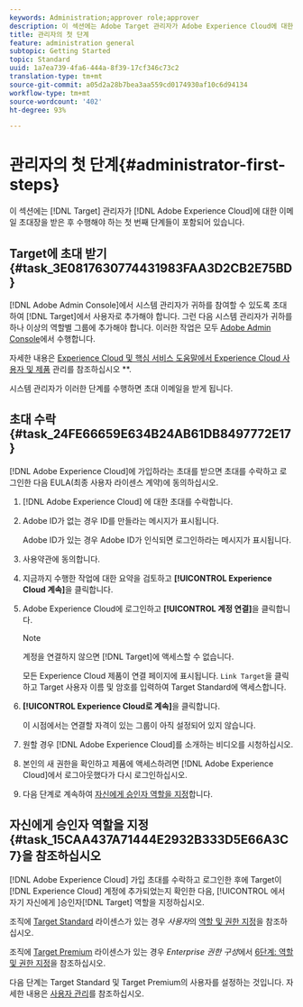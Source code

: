 ```yaml
---
keywords: Administration;approver role;approver
description: 이 섹션에는 Adobe Target 관리자가 Adobe Experience Cloud에 대한 이메일 초대장을 받은 후 수행해야 하는 첫 번째 단계들이 포함되어 있습니다.
title: 관리자의 첫 단계
feature: administration general
subtopic: Getting Started
topic: Standard
uuid: 1a7ea739-4fa6-444a-8f39-17cf346c73c2
translation-type: tm+mt
source-git-commit: a05d2a28b7bea3aa559cd0174930af10c6d94134
workflow-type: tm+mt
source-wordcount: '402'
ht-degree: 93%

---
```



# 관리자의 첫 단계{#administrator-first-steps}

이 섹션에는 [!DNL Target] 관리자가 [!DNL Adobe Experience Cloud]에 대한 이메일 초대장을 받은 후 수행해야 하는 첫 번째 단계들이 포함되어 있습니다.

## Target에 초대 받기 {#task_3E0817630774431983FAA3D2CB2E75BD}

[!DNL Adobe Admin Console]에서 시스템 관리자가 귀하를 참여할 수 있도록 초대하여 [!DNL Target]에서 사용자로 추가해야 합니다. 그런 다음 시스템 관리자가 귀하를 하나 이상의 역할별 그룹에 추가해야 합니다. 이러한 작업은 모두 [Adobe Admin Console](https://adminconsole.adobe.com)에서 수행합니다.

자세한 내용은 [Experience Cloud 및 핵심 서비스 도움말에서 Experience Cloud 사용자 및 제품](https://experienceleague.adobe.com/docs/core-services/interface/manage-users-and-products/admin-getting-started.html) 관리를 참조하십시오 **.

시스템 관리자가 이러한 단계를 수행하면 초대 이메일을 받게 됩니다. 

## 초대 수락 {#task_24FE66659E634B24AB61DB8497772E17}

[!DNL Adobe Experience Cloud]에 가입하라는 초대를 받으면 초대를 수락하고 로그인한 다음 EULA(최종 사용자 라이센스 계약)에 동의하십시오.

1. [!DNL Adobe Experience Cloud] 에 대한 초대를 수락합니다.
1. Adobe ID가 없는 경우 ID를 만들라는 메시지가 표시됩니다.

   Adobe ID가 있는 경우 Adobe ID가 인식되면 로그인하라는 메시지가 표시됩니다.
1. 사용약관에 동의합니다.
1. 지금까지 수행한 작업에 대한 요약을 검토하고 **[!UICONTROL Experience Cloud 계속]**&#x200B;을 클릭합니다.
1. Adobe Experience Cloud에 로그인하고 **[!UICONTROL 계정 연결]**&#x200B;을 클릭합니다.

   >[!NOTE]
   >
   >계정을 연결하지 않으면 [!DNL Target]에 액세스할 수 없습니다.

   모든 Experience Cloud 제품이 연결 페이지에 표시됩니다. `Link Target`을 클릭하고 Target 사용자 이름 및 암호를 입력하여 Target Standard에 액세스합니다.
1. **[!UICONTROL Experience Cloud로 계속]**&#x200B;을 클릭합니다.

   이 시점에서는 연결할 자격이 있는 그룹이 아직 설정되어 있지 않습니다.
1. 원할 경우 [!DNL Adobe Experience Cloud]를 소개하는 비디오를 시청하십시오.
1. 본인의 새 권한을 확인하고 제품에 액세스하려면 [!DNL Adobe Experience Cloud]에서 로그아웃했다가 다시 로그인하십시오.
1. 다음 단계로 계속하여 [자신에게 승인자 역할을 지정](/help/administrating-target/start-target.md#task_15CAA437A71444E2932B333D5E66A3C7)합니다.

## 자신에게 승인자 역할을 지정{#task_15CAA437A71444E2932B333D5E66A3C7}을 참조하십시오 

[!DNL Adobe Experience Cloud] 가입 초대를 수락하고 로그인한 후에 Target이 [!DNL Experience Cloud] 계정에 추가되었는지 확인한 다음, [!UICONTROL 에서 자기 자신에게 ]승인자[!DNL Target] 역할을 지정하십시오.

조직에 [Target Standard](/help/c-intro/intro.md#section_ACD5EFF17AAB4E979CBEFA0145CCD905) 라이센스가 있는 경우 *사용자*&#x200B;의 [역할 및 권한 지정](/help/administrating-target/c-user-management/c-user-management/user-management.md#roles-permissions)을 참조하십시오.

조직에 [Target Premium](/help/c-intro/intro.md#premium) 라이센스가 있는 경우 *Enterprise 권한 구성*&#x200B;에서 [6단계: 역할 및 권한 지정](/help/administrating-target/c-user-management/property-channel/properties-overview.md#section_8C425E43E5DD4111BBFC734A2B7ABC80)을 참조하십시오.

다음 단계는 Target Standard 및 Target Premium의 사용자를 설정하는 것입니다. 자세한 내용은 [사용자 관리](/help/administrating-target/c-user-management/user-management.md)를 참조하십시오.